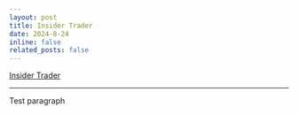 ```yaml
---
layout: post
title: Insider Trader
date: 2024-8-24
inline: false
related_posts: false
---
```


[Insider Trader](https://github.com/krishpn/insidertrader)

---

Test paragraph
